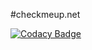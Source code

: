 #checkmeup.net

[![Codacy Badge](https://app.codacy.com/project/badge/Grade/1d7f4655b89a4de8beafd8be08e38a5a)](https://www.codacy.com/gh/checkmeup/dashboard/dashboard?utm_source=github.com&amp;utm_medium=referral&amp;utm_content=checkmeup/dashboard&amp;utm_campaign=Badge_Grade)

